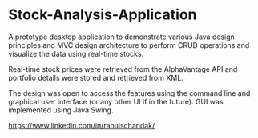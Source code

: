# Stock-Analysis-Application
A prototype desktop application to demonstrate various Java design principles and MVC design architecture to perform CRUD operations and visualize the data using real-time stocks. 

Real-time stock prices were retrieved from the AlphaVantage API and portfolio details were stored and retrieved from XML. 

The design was open to access the features using the command line and graphical user interface (or any other UI if in the future). GUI was implemented using Java Swing.

https://www.linkedin.com/in/rahulschandak/
